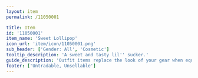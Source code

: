 ```yaml
---
layout: item
permalink: /11050001

title: Item
id: '11050001'
item_name: 'Sweet Lollipop'
icon_url: 'item/icon/11050001.png'
sub_header: ['Gender: All', 'Cosmetic']
tooltip_description: 'A sweet and tasty lil'' sucker.'
guide_description: 'Outfit items replace the look of your gear when equipped.'
footer: ['Untradable, Unsellable']
---
```

